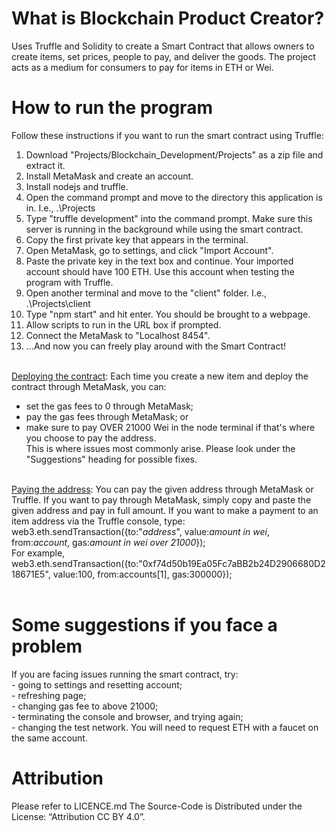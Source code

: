 # What is Blockchain Product Creator?
Uses Truffle and Solidity to create a Smart Contract that allows owners to create items, set prices, people to pay, and deliver the goods. The project acts as a medium for consumers to pay for items in ETH or Wei.

# How to run the program
Follow these instructions if you want to run the smart contract using Truffle:<br>
1. Download "Projects/Blockchain_Development/Projects" as a zip file and extract it.<br>
2. Install MetaMask and create an account.<br>
3. Install nodejs and truffle.<br>
4. Open the command prompt and move to the directory this application is in. I.e., .\Projects<br>
5. Type "truffle development" into the command prompt. Make sure this server is running in the background while using the smart contract. <br>
6. Copy the first private key that appears in the terminal. <br>
7. Open MetaMask, go to settings, and click "Import Account".<br>
8. Paste the private key in the text box and continue. Your imported account should have 100 ETH. Use this account when testing the program with Truffle.<br>
9. Open another terminal and move to the "client" folder. I.e., .\Projects\client <br>
10. Type "npm start" and hit enter. You should be brought to a webpage.<br>
11. Allow scripts to run in the URL box if prompted.<br>
12. Connect the MetaMask to "Localhost 8454".<br>
13. ...And now you can freely play around with the Smart Contract!<br></br>

<ins>Deploying the contract</ins>: Each time you create a new item and deploy the contract through MetaMask, you can:<br> 
- set the gas fees to 0 through MetaMask;<br>
- pay the gas fees through MetaMask; or<br>
- make sure to pay OVER 21000 Wei in the node terminal if that's where you choose to pay the address.<br>
This is where issues most commonly arise. Please look under the "Suggestions" heading for possible fixes.<br></br>

<ins>Paying the address</ins>: You can pay the given address through MetaMask or Truffle. If you want to pay through MetaMask, simply copy and paste the given address and pay in full amount. If you want to make a payment to an item address via the Truffle console, type:<br>
web3.eth.sendTransaction({to:"*address*", value:*amount in wei*, from:*account*, gas:*amount in wei over 21000*});<br>
For example, <br>
web3.eth.sendTransaction({to:"0xf74d50b19Ea05Fc7aBB2b24D2906680D218671E5", value:100, from:accounts[1], gas:300000}); <br></br>

# Some suggestions if you face a problem
If you are facing issues running the smart contract, try:<br>
    - going to settings and resetting account;<br>
    - refreshing page;<br>
    - changing gas fee to above 21000;<br>
    - terminating the console and browser, and trying again;<br>
    - changing the test network. You will need to request ETH with a faucet on the same account.
    
 # Attribution
 Please refer to LICENCE.md
 The Source-Code is Distributed under the License: “Attribution CC BY 4.0”.
